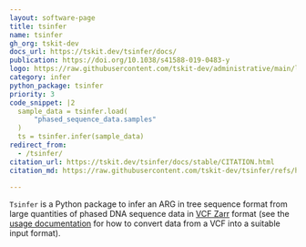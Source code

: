 ```yaml
---
layout: software-page
title: tsinfer
name: tsinfer
gh_org: tskit-dev
docs_url: https://tskit.dev/tsinfer/docs/
publication: https://doi.org/10.1038/s41588-019-0483-y
logo: https://raw.githubusercontent.com/tskit-dev/administrative/main/logos/svg/tsinfer/Tskit_tsinfer_logo_on_black_no_background.eps.svg
category: infer
python_package: tsinfer
priority: 3
code_snippet: |2
  sample_data = tsinfer.load(
      "phased_sequence_data.samples"
  )
  ts = tsinfer.infer(sample_data)
redirect_from:
  - /tsinfer/
citation_url: https://tskit.dev/tsinfer/docs/stable/CITATION.html
citation_md: https://raw.githubusercontent.com/tskit-dev/tsinfer/refs/heads/main/CITATION.md

---
```

``Tsinfer`` is a Python package to infer an ARG in tree sequence format
from large quantities of phased DNA sequence data in
[VCF Zarr](https://github.com/sgkit-dev/vcf-zarr-spec/blob/main/vcf_zarr_spec.md) format
(see the [usage documentation](https://tskit.dev/tsinfer/docs/stable/usage.html#data-example)
for how to convert data from a VCF into a suitable input format).